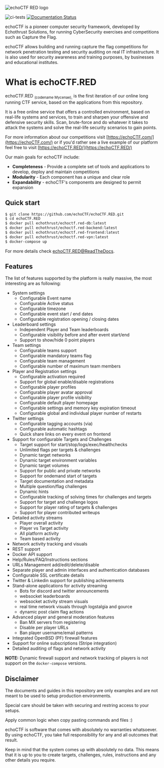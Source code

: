 ![echoCTF RED logo](https://echoctf.red/images/logo-red-small.png)

![ci-tests](https://github.com/echoCTF/echoCTF.RED/workflows/ci-tests/badge.svg)
[![Documentation Status](https://readthedocs.org/projects/echoctfred/badge/?version=latest)](http://echoctfred.readthedocs.org/)



echoCTF is a pioneer computer security framework, developed by
Echothrust Solutions, for running CyberSecurity exercises and competitions such
as Capture the Flag.

echoCTF allows building and running capture the flag competitions for network
penetration testing and security auditing on real IT infrastructure. It is
also used for security awareness and training purposes, by businesses and
educational institutes.

# What is echoCTF.RED
echoCTF.RED <sub>(codename Mycenae),</sub> is the first iteration of our online
long running CTF service, based on the applications from this repository.

It is a free online service that offers a controlled environment, based on
real-life systems and services, to train and sharpen your offensive and
defensive security skills. Scan, brute-force and do whatever it takes to
attack the systems and solve the real-life security scenarios to gain points.

For more information about our competitions visit [https://echoCTF.com/](https://echoCTF.com/) or if
you'd rather see a live example of our platform feel free to visit [https://echoCTF.RED/](https://echoCTF.RED/)

Our main goals for echoCTF include:
* **Completeness** - Provide a complete set of tools and applications to develop, deploy and maintain competitions
* **Modularity** - Each component has a unique and clear role
* **Expandability** - echoCTF's components are designed to permit expansion

## Quick start
```sh
$ git clone https://github.com/echoCTF/echoCTF.RED.git
$ cd echoCTF.RED
$ docker pull echothrust/echoctf.red-db:latest
$ docker pull echothrust/echoctf.red-backend:latest
$ docker pull echothrust/echoctf.red-frontend:latest
$ docker pull echothrust/echoctf.red-vpn:latest
$ docker-compose up
```

For more details check [echoCTF.RED@ReadTheDocs](https://echoctfred.rtfd.io).

## Features
The list of features supported by the platform is really massive, the most
interesting are as following:

* System settings
  - Configurable Event name
  - Configurable Active status
  - Configurable timezone
  - Configurable event start / end dates
  - Configurable registration opening / closing dates
* Leaderboard settings
  - Independent Player and Team leaderboards
  - Configurable visibility before and after event start/end
  - Support to show/hide 0 point players
* Team settings
  - Configurable teams support
  - Configurable mandatory teams flag
  - Configurable team management
  - Configurable number of maximum team members
* Player and Registration settings
  - Configurable activation required
  - Support for global enable/disable registrations
  - Configurable player profiles
  - Configurable player avatar approval
  - Configurable player profile visibility
  - Configurable default player homepage
  - Configurable settings and memory key expiration timeout
  - Configurable global and individual player number of restarts
* Twitter settings
  - Configurable tagging accounts (via)
  - Configurable automatic hashtags
  - Quick share links on every event on frontend
* Support for configurable Targets and Challenges
  - Target support for start/stop/logs/exec/healthchecks
  - Unlimited flags per targets & challenges
  - Dynamic target networks
  - Dynamic target environment variables
  - Dynamic target volumes
  - Support for public and private networks
  - Support for ondemand start of targets
  - Target documentation and metadata
  - Multiple question/flag challenges
  - Dynamic hints
  - Configurable tracking of solving times for challenges and targets
  - Support for target and challenge logos
  - Support for player rating of targets & challenges
  - Support for player contributed writeups
* Detailed activity streams
  - Player overall activity
  - Player vs Target activity
  - All platform activity
  - Team based activity
* Network activity tracking and visuals
* REST support
* Docker API support
* Help/Rules/FAQ/Instructions sections
* URLs Management add/edit/delete/disable
* Separate player and admin interfaces and authentication databases
* Configurable SSL certificate details
* Twitter & Linkedin support for publishing achievements
* Stand-alone applications for activity streaming
  - Bots for discord and twitter announcements
  - websocket leaderboards
  - websocket activity stream visuals
  - real time network visuals through logstalgia and gource
  - dynamic post claim flag actions
* Advanced player and general moderation features
  - Ban MX servers from registering
  - Disable per player URLs
  - Ban player username/email patterns
* Integrated OpenBSD (PF) firewall features
* Support for online subscriptions (Stripe integration)
* Detailed auditing of flags and network activity

**NOTE:** Dynamic firewall support and network tracking of players is not support on the `docker-compose` versions.

## Disclaimer
The documents and guides in this repository are only examples and are not meant
to be used to setup production environments.

Special care should be taken with securing and restring access to your setups.

Apply common logic when copy pasting commands and files :)

echoCTF is software that comes with absolutely no warranties whatsoever. By
using echoCTF, you take full responsibility for any and all outcomes that
result.

Keep in mind that the system comes up with absolutely no data. This means
that it is up to you to create targets, challenges, rules, instructions and
any other details you require.
